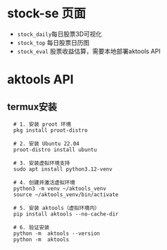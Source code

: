 # stock-se 页面
- `stock_daily`每日股票3D可视化
- `stock_top` 每日股票日历图
- `stock_eval` 股票收益估算，需要本地部署aktools API

# aktools API
## termux安装

      # 1. 安装 proot 环境
      pkg install proot-distro
      
      # 2. 安装 Ubuntu 22.04
      proot-distro install ubuntu
      
      # 3. 安装虚拟环境支持
      sudo apt install python3.12-venv
      
      # 4. 创建并激活虚拟环境
      python3 -m venv ~/aktools_venv
      source ~/aktools_venv/bin/activate
      
      # 5. 安装 aktools（虚拟环境内）
      pip install aktools --no-cache-dir
      
      # 6. 验证安装
      python -m  aktools --version
      python -m  aktools

